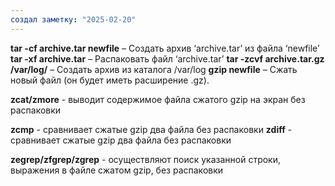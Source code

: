```yaml
---
создал заметку: "2025-02-20"
---
```

**tar -cf archive.tar newfile** – Создать архив ‘archive.tar’ из файла ‘newfile’
**tar -xf archive.tar** – Распаковать файл ‘archive.tar’
**tar -zcvf archive.tar.gz /var/log/** – Создать архив из каталога /var/log
**gzip newfile** – Сжать новый файл (он будет иметь расширение .gz).

**zcat/zmore** - выводит содержимое файла сжатого gzip на экран без распаковки

**zcmp** - сравнивает сжатые gzip два файла без распаковки
**zdiff** - сравнивает сжатые gzip два файла без распаковки

**zegrep/zfgrep/zgrep** - осуществляют поиск указанной строки, выражения в файле сжатом gzip, без распаковки


